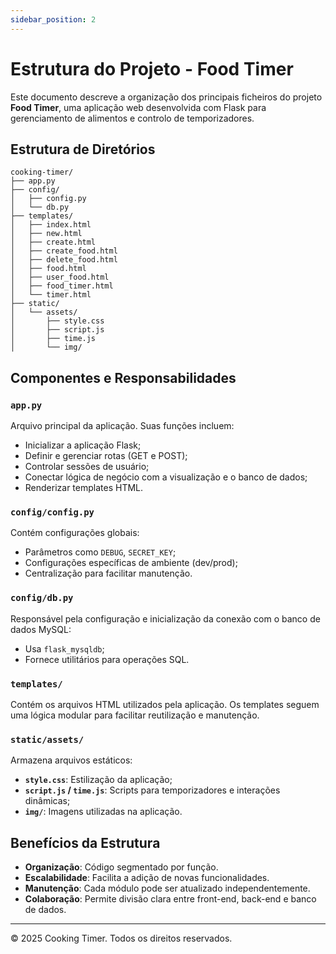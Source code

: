 ```yaml
---
sidebar_position: 2
---
```

# Estrutura do Projeto - Food Timer

Este documento descreve a organização dos principais ficheiros do projeto **Food Timer**, uma aplicação web desenvolvida com Flask para gerenciamento de alimentos e controlo de temporizadores.

## Estrutura de Diretórios

```
cooking-timer/
├── app.py
├── config/
│   ├── config.py
│   └── db.py
├── templates/
│   ├── index.html
│   ├── new.html
│   ├── create.html
│   ├── create_food.html
│   ├── delete_food.html
│   ├── food.html
│   ├── user_food.html
│   ├── food_timer.html
│   └── timer.html
├── static/
│   └── assets/
│       ├── style.css
│       ├── script.js
│       ├── time.js
│       └── img/
```

## Componentes e Responsabilidades

### `app.py`
Arquivo principal da aplicação. Suas funções incluem:
- Inicializar a aplicação Flask;
- Definir e gerenciar rotas (GET e POST);
- Controlar sessões de usuário;
- Conectar lógica de negócio com a visualização e o banco de dados;
- Renderizar templates HTML.

### `config/config.py`
Contém configurações globais:
- Parâmetros como `DEBUG`, `SECRET_KEY`;
- Configurações específicas de ambiente (dev/prod);
- Centralização para facilitar manutenção.

### `config/db.py`
Responsável pela configuração e inicialização da conexão com o banco de dados MySQL:
- Usa `flask_mysqldb`;
- Fornece utilitários para operações SQL.

### `templates/`
Contém os arquivos HTML utilizados pela aplicação. Os templates seguem uma lógica modular para facilitar reutilização e manutenção.

### `static/assets/`
Armazena arquivos estáticos:
- **`style.css`**: Estilização da aplicação;
- **`script.js` / `time.js`**: Scripts para temporizadores e interações dinâmicas;
- **`img/`**: Imagens utilizadas na aplicação.

## Benefícios da Estrutura

- **Organização**: Código segmentado por função.
- **Escalabilidade**: Facilita a adição de novas funcionalidades.
- **Manutenção**: Cada módulo pode ser atualizado independentemente.
- **Colaboração**: Permite divisão clara entre front-end, back-end e banco de dados.

---

© 2025 Cooking Timer. Todos os direitos reservados.
